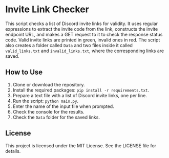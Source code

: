 # Invite Link Checker

This script checks a list of Discord invite links for validity. It uses regular expressions to extract the invite code from the link, constructs the invite endpoint URL, and makes a GET request to it to check the response status code. Valid invite links are printed in green, invalid ones in red. The script also creates a folder called `Data` and two files inside it called `valid_links.txt` and `invalid_links.txt`, where the corresponding links are saved.

## How to Use

1. Clone or download the repository.
2. Install the required packages: `pip install -r requirements.txt`.
3. Prepare a text file with a list of Discord invite links, one per line.
4. Run the script: `python main.py`.
5. Enter the name of the input file when prompted.
6. Check the console for the results.
7. Check the `Data` folder for the saved links.

## License
This project is licensed under the MIT License. See the LICENSE file for details.

